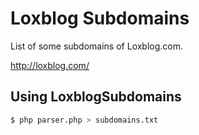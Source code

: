 # Loxblog Subdomains

List of some subdomains of Loxblog.com.

http://loxblog.com/


## Using LoxblogSubdomains

```bash
$ php parser.php > subdomains.txt
```
